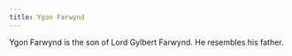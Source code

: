 ```yaml
---
title: Ygon Farwynd
---
```


Ygon Farwynd is the son of Lord Gylbert Farwynd. He resembles his father.


